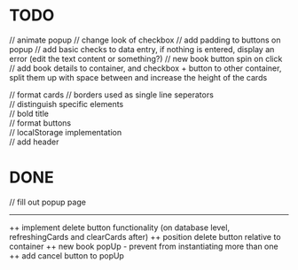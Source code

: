 # TODO

// animate popup
// change look of checkbox
// add padding to buttons on popup
// add basic checks to data entry, if nothing is entered, display an error (edit the text content or something?)
// new book button spin on click
// add book details to container, and checkbox + button to other container, split them up with space between and increase the height of the cards

// format cards
    // borders used as single line seperators  
    // distinguish specific elements  
        // bold title  
// format buttons  
// localStorage implementation  
// add header  


# DONE

// fill out popup page







---

++ implement delete button functionality (on database level, refreshingCards and clearCards after)
++ position delete button relative to container
++ new book popUp - prevent from instantiating more than one  
++ add cancel button to popUp  

